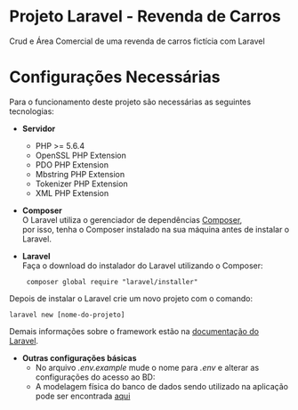 # Projeto Laravel - Revenda de Carros
Crud e Área Comercial de uma revenda de carros fictícia com Laravel

# Configurações Necessárias #

Para o funcionamento deste projeto são necessárias as seguintes tecnologias:

- **Servidor**
  - PHP >= 5.6.4
  - OpenSSL PHP Extension
  - PDO PHP Extension
  - Mbstring PHP Extension
  - Tokenizer PHP Extension
  - XML PHP Extension

- **Composer**<br>
  O Laravel utiliza o gerenciador de dependências [Composer](https://getcomposer.org/),<br>
  por isso, tenha o Composer instalado na sua máquina antes de instalar o Laravel.
  
- **Laravel**<br>
 Faça o download do instalador do Laravel utilizando o Composer:<br>
 
   ``` composer global require "laravel/installer"```
   
 Depois de instalar o Laravel crie um novo projeto com o comando:
 
   ``` laravel new [nome-do-projeto] ```
   
 Demais informações sobre o framework estão na [documentação do Laravel](https://laravel.com/docs/5.4).<br>
 
 - **Outras configurações básicas**
   - No arquivo _.env.example_ mude o nome para _.env_ e alterar as configurações do acesso ao BD:<br>
   - A modelagem física do banco de dados sendo utilizado na aplicação pode ser encontrada [aqui](https://github.com/brunaNobre/Laravel_Project/blob/master/revenda_noite.sql)
